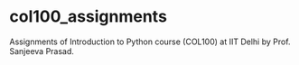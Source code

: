 # col100_assignments
Assignments of Introduction to Python course (COL100) at IIT Delhi by Prof. Sanjeeva Prasad.
